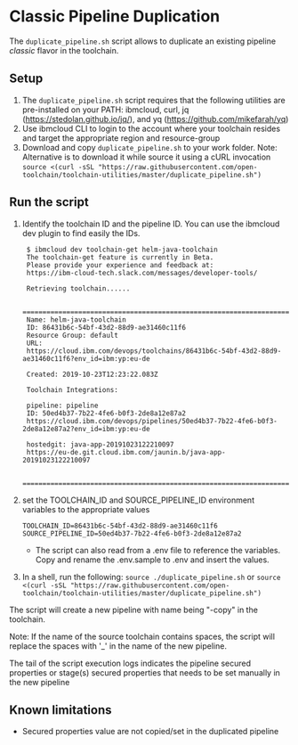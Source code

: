 # Classic Pipeline Duplication
The `duplicate_pipeline.sh` script allows to duplicate an existing pipeline _classic_ flavor in the toolchain.

## Setup
1) The `duplicate_pipeline.sh` script requires that the following utilities are pre-installed on your PATH: ibmcloud, curl, jq (https://stedolan.github.io/jq/), and yq (https://github.com/mikefarah/yq) 
2) Use ibmcloud CLI to login to the account where your toolchain resides and target the appropriate region and resource-group
3) Download and copy `duplicate_pipeline.sh` to your work folder.
  Note: Alternative is to download it while source it using a cURL invocation
  `source <(curl -sSL "https://raw.githubusercontent.com/open-toolchain/toolchain-utilities/master/duplicate_pipeline.sh")`

## Run the script
1) Identify the toolchain ID and the pipeline ID.
   You can use the ibmcloud dev plugin to find easily the IDs.
   ```
    $ ibmcloud dev toolchain-get helm-java-toolchain
    The toolchain-get feature is currently in Beta.
    Please provide your experience and feedback at:
    https://ibm-cloud-tech.slack.com/messages/developer-tools/

    Retrieving toolchain......

    ===============================================================================
    Name: helm-java-toolchain
    ID: 86431b6c-54bf-43d2-88d9-ae31460c11f6
    Resource Group: default
    URL:
    https://cloud.ibm.com/devops/toolchains/86431b6c-54bf-43d2-88d9-ae31460c11f6?env_id=ibm:yp:eu-de

    Created: 2019-10-23T12:23:22.083Z

    Toolchain Integrations:

    pipeline: pipeline
    ID: 50ed4b37-7b22-4fe6-b0f3-2de8a12e87a2
    https://cloud.ibm.com/devops/pipelines/50ed4b37-7b22-4fe6-b0f3-2de8a12e87a2?env_id=ibm:yp:eu-de

    hostedgit: java-app-20191023122210097
    https://eu-de.git.cloud.ibm.com/jaunin.b/java-app-20191023122210097

    ===============================================================================

   ```
2) set the TOOLCHAIN_ID and SOURCE_PIPELINE_ID environment variables to the appropriate values
   ```
   TOOLCHAIN_ID=86431b6c-54bf-43d2-88d9-ae31460c11f6
   SOURCE_PIPELINE_ID=50ed4b37-7b22-4fe6-b0f3-2de8a12e87a2
   ```
   * The script can also read from a .env file to reference the variables.  Copy and rename the .env.sample to .env and insert the values.
   
3) In a shell, run the following: `source ./duplicate_pipeline.sh` or `source <(curl -sSL "https://raw.githubusercontent.com/open-toolchain/toolchain-utilities/master/duplicate_pipeline.sh")`

The script will create a new pipeline with name being "<SOURCE PIPELINE NAME>-copy" in the toolchain.

Note:  If the name of the source toolchain contains spaces, the script will replace the spaces with '_' in the name of the new pipeline.  

The tail of the script execution logs indicates the pipeline secured properties or stage(s) secured properties that needs to be set manually in the new pipeline

## Known limitations
- Secured properties value are not copied/set in the duplicated pipeline

